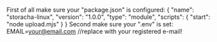 First of all make sure your "package.json" is configured:
{
  "name": "storacha-linux",
  "version": "1.0.0",
  "type": "module",
  "scripts": {
    "start": "node upload.mjs"
  }
}
Second make sure your ".env" is set:
EMAIL=your@email.com //replace with your registered e-mail!
